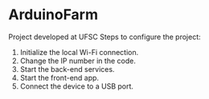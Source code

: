 # ArduinoFarm
Project developed at UFSC
Steps to configure the project:
1. Initialize the local Wi-Fi connection.
2. Change the IP number in the code.
3. Start the back-end services.
4. Start the front-end app.
5. Connect the device to a USB port.
